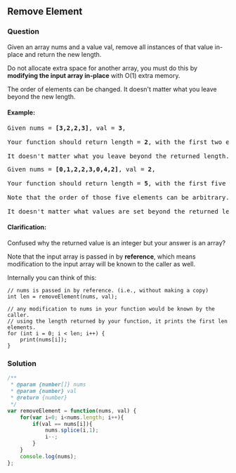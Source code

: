 ## Remove Element

### Question

Given an array nums and a value val, remove all instances of that value in-place and return the new length.

Do not allocate extra space for another array, you must do this by **modifying the input array in-place** with O(1) extra memory.

The order of elements can be changed. It doesn't matter what you leave beyond the new length.

#### Example:
<pre>
Given nums = <b>[3,2,2,3]</b>, val = <b>3</b>,

Your function should return length = <b>2</b>, with the first two elements of nums being <b>2</b>.

It doesn't matter what you leave beyond the returned length.
</pre>

<pre>
Given nums = <b>[0,1,2,2,3,0,4,2]</b>, val = <b>2</b>,

Your function should return length = <b>5</b>, with the first five elements of nums containing <b>0</b>, <b>1</b>, <b>3</b>, <b>0</b>, and <b>4</b>.

Note that the order of those five elements can be arbitrary.

It doesn't matter what values are set beyond the returned length.
</pre>

#### Clarification:

Confused why the returned value is an integer but your answer is an array?

Note that the input array is passed in by **reference**, which means modification to the input array will be known to the caller as well.

Internally you can think of this:

```shell
// nums is passed in by reference. (i.e., without making a copy)
int len = removeElement(nums, val);

// any modification to nums in your function would be known by the caller.
// using the length returned by your function, it prints the first len elements.
for (int i = 0; i < len; i++) {
    print(nums[i]);
}
```

### Solution
```javascript
/**
 * @param {number[]} nums
 * @param {number} val
 * @return {number}
 */
var removeElement = function(nums, val) {
    for(var i=0; i<nums.length; i++){
        if(val == nums[i]){
            nums.splice(i,1);
            i--;
        }
    }
    console.log(nums);
};
```
